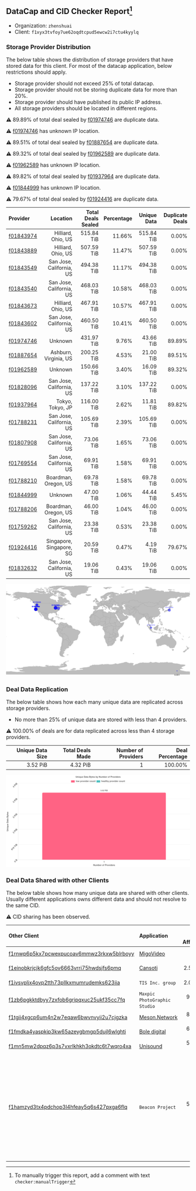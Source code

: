 ## DataCap and CID Checker Report[^1]
 - Organization: `zhenshuai`
 - Client: `f1xyx3tvfoy7ue62oqdtcpud5ewcw2i7ctu4kyylq`
### Storage Provider Distribution
The below table shows the distribution of storage providers that have stored data for this client.
For most of the datacap application, below restrictions should apply.
 - Storage provider should not exceed 25% of total datacap.
 - Storage provider should not be storing duplicate data for more than 20%.
 - Storage provider should have published its public IP address.
 - All storage providers should be located in different regions.

⚠️ 89.89% of total deal sealed by [f01974746](https://filfox.info/en/address/f01974746) are duplicate data.

⚠️ [f01974746](https://filfox.info/en/address/f01974746) has unknown IP location.

⚠️ 89.51% of total deal sealed by [f01887654](https://filfox.info/en/address/f01887654) are duplicate data.

⚠️ 89.32% of total deal sealed by [f01962589](https://filfox.info/en/address/f01962589) are duplicate data.

⚠️ [f01962589](https://filfox.info/en/address/f01962589) has unknown IP location.

⚠️ 89.82% of total deal sealed by [f01937964](https://filfox.info/en/address/f01937964) are duplicate data.

⚠️ [f01844999](https://filfox.info/en/address/f01844999) has unknown IP location.

⚠️ 79.67% of total deal sealed by [f01924416](https://filfox.info/en/address/f01924416) are duplicate data.

| Provider                                              |                 Location | Total Deals Sealed | Percentage | Unique Data | Duplicate Deals |
| :---------------------------------------------------- | -----------------------: | -----------------: | ---------: | ----------: | --------------: |
| [f01843974](https://filfox.info/en/address/f01843974) |       Hilliard, Ohio, US |         515.84 TiB |     11.66% |  515.84 TiB |           0.00% |
| [f01843889](https://filfox.info/en/address/f01843889) |       Hilliard, Ohio, US |         507.59 TiB |     11.47% |  507.59 TiB |           0.00% |
| [f01843549](https://filfox.info/en/address/f01843549) | San Jose, California, US |         494.38 TiB |     11.17% |  494.38 TiB |           0.00% |
| [f01843540](https://filfox.info/en/address/f01843540) | San Jose, California, US |         468.03 TiB |     10.58% |  468.03 TiB |           0.00% |
| [f01843673](https://filfox.info/en/address/f01843673) |       Hilliard, Ohio, US |         467.91 TiB |     10.57% |  467.91 TiB |           0.00% |
| [f01843602](https://filfox.info/en/address/f01843602) | San Jose, California, US |         460.50 TiB |     10.41% |  460.50 TiB |           0.00% |
| [f01974746](https://filfox.info/en/address/f01974746) |                  Unknown |         431.97 TiB |      9.76% |   43.66 TiB |          89.89% |
| [f01887654](https://filfox.info/en/address/f01887654) |    Ashburn, Virginia, US |         200.25 TiB |      4.53% |   21.00 TiB |          89.51% |
| [f01962589](https://filfox.info/en/address/f01962589) |                  Unknown |         150.66 TiB |      3.40% |   16.09 TiB |          89.32% |
| [f01828096](https://filfox.info/en/address/f01828096) | San Jose, California, US |         137.22 TiB |      3.10% |  137.22 TiB |           0.00% |
| [f01937964](https://filfox.info/en/address/f01937964) |         Tokyo, Tokyo, JP |         116.00 TiB |      2.62% |   11.81 TiB |          89.82% |
| [f01788231](https://filfox.info/en/address/f01788231) | San Jose, California, US |         105.69 TiB |      2.39% |  105.69 TiB |           0.00% |
| [f01807908](https://filfox.info/en/address/f01807908) | San Jose, California, US |          73.06 TiB |      1.65% |   73.06 TiB |           0.00% |
| [f01769554](https://filfox.info/en/address/f01769554) | San Jose, California, US |          69.91 TiB |      1.58% |   69.91 TiB |           0.00% |
| [f01788210](https://filfox.info/en/address/f01788210) |     Boardman, Oregon, US |          69.78 TiB |      1.58% |   69.78 TiB |           0.00% |
| [f01844999](https://filfox.info/en/address/f01844999) |                  Unknown |          47.00 TiB |      1.06% |   44.44 TiB |           5.45% |
| [f01788206](https://filfox.info/en/address/f01788206) |     Boardman, Oregon, US |          46.00 TiB |      1.04% |   46.00 TiB |           0.00% |
| [f01759262](https://filfox.info/en/address/f01759262) | San Jose, California, US |          23.38 TiB |      0.53% |   23.38 TiB |           0.00% |
| [f01924416](https://filfox.info/en/address/f01924416) | Singapore, Singapore, SG |          20.59 TiB |      0.47% |    4.19 TiB |          79.67% |
| [f01832632](https://filfox.info/en/address/f01832632) | San Jose, California, US |          19.06 TiB |      0.43% |   19.06 TiB |           0.00% |

![Provider Distribution](https://raw.githubusercontent.com/data-preservation-programs/filplus-checker-assets/main/filecoin-project/filecoin-plus-large-datasets/issues/332/1671009280620.png)
### Deal Data Replication
The below table shows how each many unique data are replicated across storage providers.
- No more than 25% of unique data are stored with less than 4 providers.

⚠️ 100.00% of deals are for data replicated across less than 4 storage providers.

| Unique Data Size | Total Deals Made | Number of Providers | Deal Percentage |
| ---------------: | ---------------: | ------------------: | --------------: |
|         3.52 PiB |         4.32 PiB |                   1 |         100.00% |

![Replication Distribution](https://raw.githubusercontent.com/data-preservation-programs/filplus-checker-assets/main/filecoin-project/filecoin-plus-large-datasets/issues/332/1671009281395.png)
### Deal Data Shared with other Clients
The below table shows how many unique data are shared with other clients.
Usually different applications owns different data and should not resolve to the same CID.

⚠️ CID sharing has been observed.

| Other Client                                                                                                          | Application                                                                                    | Total Deals Affected | Unique CIDs |                                                                                 Verifier |
| :-------------------------------------------------------------------------------------------------------------------- | :--------------------------------------------------------------------------------------------- | -------------------: | ----------: | ---------------------------------------------------------------------------------------: |
| [f1rnwp6p5kx7pcwexpucoav6mmwz3rkxw5blrboyy](https://filfox.info/en/address/f1rnwp6p5kx7pcwexpucoav6mmwz3rkxw5blrboyy) | [MigoVideo](https://github.com/filecoin-project/filecoin-plus-large-datasets/issues/517)       |            21.00 TiB |         132 |                                                                          LDN v3 multisig |
| [f1einobkrjcjk6gfc5ov6663vrri75hwdsjfs6pmq](https://filfox.info/en/address/f1einobkrjcjk6gfc5ov6663vrri75hwdsjfs6pmq) | [Cansoti](https://github.com/filecoin-project/filecoin-plus-large-datasets/issues/640)         |             2.50 TiB |           7 |                                                                          LDN v3 multisig |
| [f1ivsvpljx4ovp2tth73pllkxmumrudemks623iia](https://filfox.info/en/address/f1ivsvpljx4ovp2tth73pllkxmumrudemks623iia) | `TIS Inc. group`                                                                               |             2.03 TiB |          12 |                                                                          LDN v3 multisig |
| [f1zb6pgkktdbyy7zxfob6gripqxuc25ukf35cc7fq](https://filfox.info/en/address/f1zb6pgkktdbyy7zxfob6gripqxuc25ukf35cc7fq) | `Maxpic PhotoGraphic Studio`                                                                   |           992.00 GiB |           6 |                                                                          LDN v3 multisig |
| [f1tgii4xgcp6um4n2w7eqaw6bwvnvyii2u7cjgzka](https://filfox.info/en/address/f1tgii4xgcp6um4n2w7eqaw6bwvnvyii2u7cjgzka) | [Meson\.Network ](https://github.com/filecoin-project/filecoin-plus-large-datasets/issues/187) |           896.00 GiB |           3 |                                                                          LDN v3 multisig |
| [f1fmdka4yaspkjp3kw65azeygbmgp5dujl6wlghti](https://filfox.info/en/address/f1fmdka4yaspkjp3kw65azeygbmgp5dujl6wlghti) | [Bole digital](https://github.com/filecoin-project/filecoin-plus-large-datasets/issues/654)    |           672.00 GiB |           4 |                                                                          LDN v3 multisig |
| [f1mn5mw2dpqz6p3s7vxrlkhkh3okdtc6t7wqro4xa](https://filfox.info/en/address/f1mn5mw2dpqz6p3s7vxrlkhkh3okdtc6t7wqro4xa) | [Unisound](https://github.com/filecoin-project/filecoin-plus-large-datasets/issues/577)        |           576.00 GiB |           3 |                                                                          LDN v3 multisig |
| [f1hamzyd3tx4pdchop3l4hfeay5q6s427pxga6flq](https://filfox.info/en/address/f1hamzyd3tx4pdchop3l4hfeay5q6s427pxga6flq) | `Beacon Project`                                                                               |           576.00 GiB |           1 | Project Beacon, 12 LDNs LDN # 444, 446, 447, 448, 474, 475, 476, 477, 479, 480, 481, 482 |

[^1]: To manually trigger this report, add a comment with text `checker:manualTrigger`
